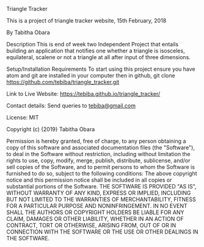 Triangle Tracker

This is a project of triangle tracker website, 15th February, 2018

By Tabitha Obara

Description
This is end of week two Independent Project that entails building an application that notifies one whether a triangle is isosceles, equilateral, scalene or not a triangle at all after input of three dimensions.

Setup/Installation Requirements
To start using this project ensure you have atom and git are installed in your computer then in github, git clone https://github.com/tebiba/triangle_tracker.git


Link to Live Website: https://tebiba.github.io/triangle_tracker/

Contact details:
Send queries to tebiba@gmail.com

License:
MIT

Copyright (c) {2019} Tabitha Obara

Permission is hereby granted, free of charge, to any person obtaining a copy of this software and associated documentation files (the "Software"), to deal in the Software without restriction, including without limitation the rights to use, copy, modify, merge, publish, distribute, sublicense, and/or sell copies of the Software, and to permit persons to whom the Software is furnished to do so, subject to the following conditions:
The above copyright notice and this permission notice shall be included in all
copies or substantial portions of the Software.
THE SOFTWARE IS PROVIDED "AS IS", WITHOUT WARRANTY OF ANY KIND, EXPRESS OR IMPLIED, INCLUDING BUT NOT LIMITED TO THE WARRANTIES OF MERCHANTABILITY, FITNESS FOR A PARTICULAR PURPOSE AND NONINFRINGEMENT. IN NO EVENT SHALL THE AUTHORS OR COPYRIGHT HOLDERS BE LIABLE FOR ANY CLAIM, DAMAGES OR OTHER LIABILITY, WHETHER IN AN ACTION OF CONTRACT, TORT OR OTHERWISE, ARISING FROM, OUT OF OR IN CONNECTION WITH THE SOFTWARE OR THE USE OR OTHER DEALINGS IN THE SOFTWARE.

